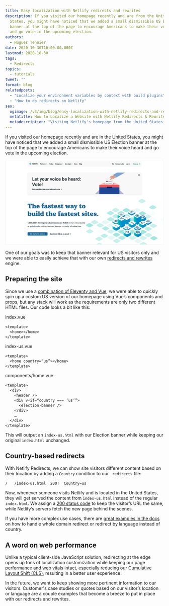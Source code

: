 ```yaml
---
title: Easy localization with Netlify redirects and rewrites
description: If you visited our homepage recently and are from the United
  States, you might have noticed that we added a small dismissible US Election
  banner at the top of the page to encourage Americans to make their voice heard
  and go vote in the upcoming election.
authors:
  - Hugues Tennier
date: 2020-10-30T16:00:00.000Z
lastmod: 2020-10-30
tags:
  - Redirects
topics:
  - tutorials
tweet: ""
format: blog
relatedposts:
  - "Localize your environment variables by context with build plugins"
  - "How to do redirects on Netlify"
seo:
  ogimage: /v3/img/blog/easy-localization-with-netlify-redirects-and-rewrites-og.png
  metatitle: How to Localize a Website with Netlify Redirects & Rewrites
  metadescription: "Visiting Netlify's homepage from the United States, you may notice that we added a dismissible US Election banner at the top of the page. Learn how we did this."
---
```

If you visited our homepage recently and are in the United States, you might have noticed that we added a small dismissible US Election banner at the top of the page to encourage Americans to make their voice heard and go vote in the upcoming election.

![Screenshot of Netlify's US homepage with Election banner](/v3/img/blog/go-vote.jpg)

One of our goals was to keep that banner relevant for US visitors only and we were able to easily achieve that with our own [redirects and rewrites](https://docs.netlify.com/routing/redirects/) engine.

## Preparing the site

Since we use a [combination of Eleventy and Vue](https://www.netlify.com/blog/2020/09/18/eleventy-and-vue-a-match-made-to-power-netlify.com/), we were able to quickly spin up a custom US version of our homepage using Vue’s components and props, but any stack will work as the requirements are only two different HTML files. Our code looks a bit like this:

index.vue

```markup
<template>
  <home></home>
</template>
```

index-us.vue

```markup
<template>
  <home country=“us”></home>
</template>
```

components/home.vue

```markup
<template>
  <div>
    <header />
    <div v-if=“country === ‘us’”>
      <election-banner />
    </div>
    …
  </div>
</template>
```

This will output an `index-us.html` with our Election banner while keeping our original `index.html` unchanged.

## Country-based redirects

With Netlify Redirects, we can show site visitors different content based on their location by adding a `Country` condition to our `_redirects` file:

```bash
/   /index-us.html  200!  Country=us
```

Now, whenever someone visits Netlify and is located in the United States, they will get served the content from `index-us.html` instead of the regular `index.html`. We assign a [200 status code](https://docs.netlify.com/routing/redirects/redirect-options/#http-status-codes) to keep the visitor’s URL the same, while Netlify’s servers fetch the new page behind the scenes.

If you have more complex use cases, there are [great examples in the docs](https://docs.netlify.com/routing/redirects/redirect-options/#redirect-by-country-or-language) on how to handle whole domain redirect or redirect by language instead of country.

## A word on web performance

Unlike a typical client-side JavaScript solution, redirecting at the edge opens up tons of localization customization while keeping our page performance and [web vitals](https://web.dev/vitals/) intact, especially reducing our [Cumulative Layout Shift (CLS)](https://web.dev/cls/), resulting in a better user experience.

In the future, we want to keep showing more pertinent information to our visitors. Customer's case studies or quotes based on our visitor’s location or language are a couple  examples that become a breeze to put in place with our redirects and rewrites.
